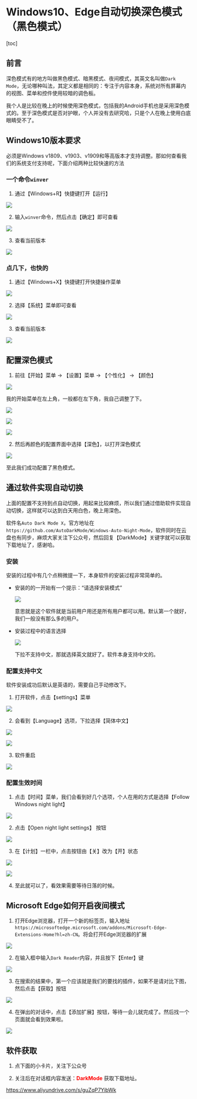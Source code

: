 # Windows10、Edge自动切换深色模式（黑色模式）

[toc]

## 前言

深色模式有的地方叫做黑色模式、暗黑模式、夜间模式，其英文名叫做`Dark Mode`，无论哪种叫法，其定义都是相同的：专注于内容本身，系统对所有屏幕内的视图、菜单和控件使用较暗的调色板。

我个人是比较在晚上的时候使用深色模式，包括我的Android手机也是采用深色模式的。至于深色模式是否对护眼，个人并没有去研究哈，只是个人在晚上使用白底眼睛受不了。

## Windows10版本要求

必须是Windows v1809、v1903、v1909和等高版本才支持调整。那如何查看我们的系统支付支持呢，下面介绍两种比较快速的方法

### 一个命令`winver`

1. 通过【Windows+R】快捷键打开【运行】

  ![](./images/002-win%2Br-open.png)

2. 输入`winver`命令，然后点击【确定】即可查看

  ![](./images/002-winver-cmd.png)

3. 查看当前版本

  ![](./images/002-winver-show.png)

### 点几下，也快的

1. 通过【Windows+X】快捷键打开快捷操作菜单

  ![](./images/002-win%2Bx-show.png)

2. 选择【系统】菜单即可查看

  ![](./images/002-win%2Bx-sys.png)

3. 查看当前版本

  ![](./images/002-windows-about.png)

## 配置深色模式

1. 前往【开始】菜单 → 【设置】菜单 → 【个性化】 → 【颜色】

  ![](./images/002-windows-start.png)

  我的开始菜单在左上角，一般都在左下角，我自己调整了下。

  ![](./images/002-windows-settings.png)

  ![](./images/002-windows-personal.png)

  ![](./images/002-windows-color-config.png)

2. 然后再颜色的配置界面中选择【深色】，以打开深色模式

  ![](./images/002-windows-color-check.png)

至此我们成功配置了黑色模式。

## 通过软件实现自动切换

上面的配置不支持到点自动切换，用起来比较麻烦，所以我们通过借助软件实现自动切换，这样就可以达到白天用白色，晚上用深色。

软件名`Auto Dark Mode X`，官方地址在`https://github.com/AutoDarkMode/Windows-Auto-Night-Mode`，软件同时在云盘也有同步，麻烦大家关注下公众号，然后回复【DarkMode】关键字就可以获取下载地址了，感谢哈。

### 安装

安装的过程中有几个点稍微提一下，本身软件的安装过程非常简单的。

* 安装的的一开始有一个提示：“请选择安装模式”

  ![](./images/002-auto-dark-mode-install-mode.png)

  意思就是这个软件就是当前用户用还是所有用户都可以用。默认第一个就好，我们一般没有那么多的用户。

* 安装过程中的语言选择

  ![](./images/002-auto-dark-mode-setup-language.png)

  下拉不支持中文，那就选择英文就好了。软件本身支持中文的。

### 配置支持中文

软件安装成功后默认是英语的，需要自己手动修改下。

1. 打开软件，点击【settings】菜单

  ![](./images/002-auto-dark-mode-settings.png)

2. 会看到【Language】选项，下拉选择【简体中文】

  ![](./images/002-auto-dark-mode-language.png)

  ![](./images/002-auto-dark-mode-switch-language-ui.png)

3. 软件重启

  ![](./images/002-auto-dark-mode-restart.png)

### 配置生效时间

1. 点击【时间】菜单，我们会看到好几个选项，个人在用的方式是选择【Follow Windows night light】

  ![](./images/002-auto-dark-mode-time-selection.png)

2. 点击【Open night light settings】 按钮
  
  ![](./images/002-auto-dark-mode-open-night-light-settings.png)

3. 在【计划】一栏中，点击按钮由【关】改为【开】状态

  ![](./images/002-windows-night-mode-default.png)

  ![](./images/002-windows-night-mode-open.png)

4. 至此就可以了，看效果需要等待日落的时候。

## Microsoft Edge如何开启夜间模式

1. 打开Edge浏览器，打开一个新的标签页，输入地址`https://microsoftedge.microsoft.com/addons/Microsoft-Edge-Extensions-Home?hl=zh-CN`。将会打开Edge浏览器的扩展

  ![](./images/002-microsoft-edge-extensions-home.png)

2. 在输入框中输入`Dark Reader`内容，并且按下【Enter】键

  ![](./images/002-microsoft-edge-extensions-search.png)

3. 在搜索的结果中，第一个应该就是我们的要找的插件，如果不是请对比下图，然后点击【获取】按钮

  ![](./images/002-microsoft-edge-extensions-dark-reader-get.png)

4. 在弹出的对话中，点击【添加扩展】按钮，等待一会儿就完成了。然后找一个页面就会看到效果啦。

  ![](./images/002-microsoft-edge-extensions-dark-reader-confirm-get.png)

## 软件获取

1. 点下面的小卡片，关注下公众号

2. 关注后在对话框内容发送：<span style="color: red; font-weight: bold;">DarkMode</span> 获取下载地址。

https://www.aliyundrive.com/s/guZqP7YibWk